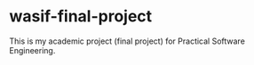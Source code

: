 # wasif-final-project

This is my academic project (final project) for Practical Software Engineering. 
